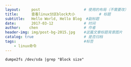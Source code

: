 ```yaml
---
layout:     post                    # 使用的布局（不需要改）
title:      查看linux分区block大小           # 标题 
subtitle:   Hello World, Hello Blog  #副标题
date:       2017-03-12              # 时间
author:    chen                     # 作者
header-img: img/post-bg-2015.jpg    #这篇文章标题背景图片
catalog: true                       # 是否归档
tags:                               #标签
    - linux命令
---
```

```
dumpe2fs /dev/sda |grep "Block size"

```


